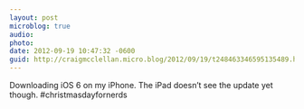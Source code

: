 ```yaml
---
layout: post
microblog: true
audio: 
photo: 
date: 2012-09-19 10:47:32 -0600
guid: http://craigmcclellan.micro.blog/2012/09/19/t248463346595135489.html
---
```

Downloading iOS 6 on my iPhone. The iPad doesn’t see the update yet though. #christmasdayfornerds
